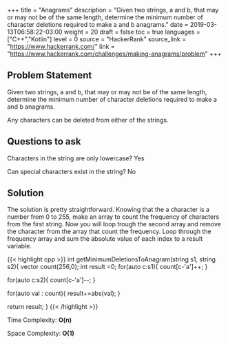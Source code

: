 +++
title = "Anagrams"
description = "Given two strings, a and b, that may or may not be of the same length, determine the minimum number of character deletions required to make a and b anagrams."
date = 2019-03-13T06:58:22-03:00
weight = 20
draft = false
toc = true
languages = ["C++","Kotlin"]
level = 0
source = "HackerRank"
source_link = "https://www.hackerrank.com/"
link = "https://www.hackerrank.com/challenges/making-anagrams/problem"
+++
<h2 class="title is-4"> Problem Statement </h2>

Given two strings, a and b, that may or may not be of the same length, determine the minimum number of character deletions required to make a and b anagrams.

Any characters can be deleted from either of the strings.

<h2 class="title is-4"> Questions to ask </h2>

Characters in the string are only lowercase? Yes

Can special characters exist in the string? No

<h2 class="title is-5"> Solution </h2>

The solution is pretty straightforward. Knowing that the a character is a number from 0 to 255, make an array to count the frequency of characters from the first string. Now you will loop trough the second array and remove the character from the array that count the frequency. Loop through the frequency array and sum the absolute value of each index to a result variable.

{{< highlight cpp >}}
int getMinimumDeletionsToAnagram(string s1, string s2){
  vector<int> count(256,0);
  int result =0;
  for(auto c:s1){
    count[c-'a']++;
  }

  for(auto c:s2){
    count[c-'a']--;
  }

  for(auto val : count){
    result+=abs(val);
  }

  return result;
}
{{< /highlight >}}

Time Complexity: **O(n)**

Space Complexity: **O(1)**
